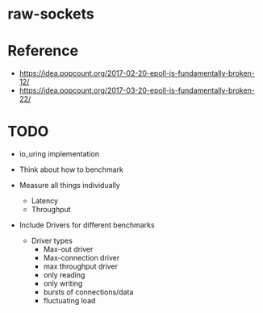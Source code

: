 # raw-sockets

# Reference
- https://idea.popcount.org/2017-02-20-epoll-is-fundamentally-broken-12/
- https://idea.popcount.org/2017-03-20-epoll-is-fundamentally-broken-22/

# TODO
- io_uring implementation

- Think about how to benchmark
- Measure all things individually
  - Latency
  - Throughput

- Include Drivers for different benchmarks
  - Driver types
    - Max-out driver
    - Max-connection driver
    - max throughput driver
    - only reading
    - only writing
    - bursts of connections/data
    - fluctuating load
